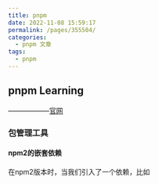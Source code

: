 ```yaml
---
title: pnpm
date: 2022-11-08 15:59:17
permalink: /pages/355504/
categories:
  - pnpm 文章
tags:
  - pnpm
---
```



## pnpm Learning

——————[官网](https://pnpm.io/)

### 包管理工具

#### npm2的嵌套依赖

在npm2版本时，当我们引入了一个依赖，比如

